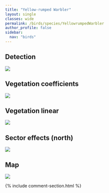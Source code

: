 ```yaml
---
title: "Yellow-rumped Warbler"
layout: single
classes: wide
permalink: /birds/species/YellowrumpedWarbler
author_profile: false
sidebar:
  nav: "birds"
---
```



<h2>Detection</h2>

<a href="https://beallen.github.io/DevelopmentWebsite/assets/images/birds/YellowrumpedWarbler/det.jpg">
<img src="https://beallen.github.io/DevelopmentWebsite/assets/images/birds/YellowrumpedWarbler/det.jpg">
</a>

<h2>Vegetation coefficients</h2>

<a href="https://beallen.github.io/DevelopmentWebsite/assets/images/birds/YellowrumpedWarbler/veghf.jpg">
<img src="https://beallen.github.io/DevelopmentWebsite/assets/images/birds/YellowrumpedWarbler/veghf.jpg">
</a>

<h2>Vegetation linear</h2>

<a href="https://beallen.github.io/DevelopmentWebsite/assets/images/birds/YellowrumpedWarbler/lin-north.jpg">
<img src="https://beallen.github.io/DevelopmentWebsite/assets/images/birds/YellowrumpedWarbler/lin-north.jpg">
</a>

<h2>Sector effects (north)</h2>

<a href="https://beallen.github.io/DevelopmentWebsite/assets/images/birds/YellowrumpedWarbler/sector-north.jpg">
<img src="https://beallen.github.io/DevelopmentWebsite/assets/images/birds/YellowrumpedWarbler/sector-north.jpg">
</a>

<h2>Map</h2>

<a href="https://beallen.github.io/DevelopmentWebsite/assets/images/birds/YellowrumpedWarbler/map.jpg">
<img src="https://beallen.github.io/DevelopmentWebsite/assets/images/birds/YellowrumpedWarbler/map.jpg">
</a>

{% include comment-section.html %}
